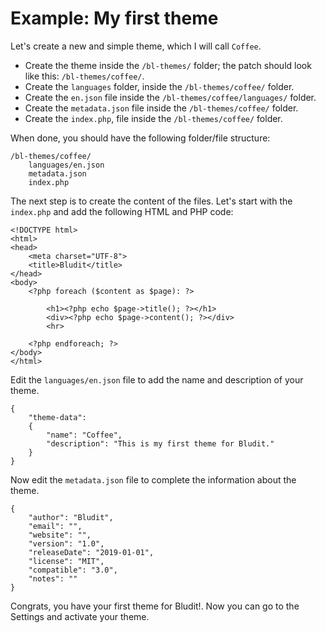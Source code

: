 # Example: My first theme
<!-- position: 101 -->

Let's create a new and simple theme, which I will call `Coffee`.

- Create the theme inside the `/bl-themes/` folder; the patch should look like this: `/bl-themes/coffee/`.
- Create the  `languages` folder, inside the `/bl-themes/coffee/` folder.
- Create the `en.json` file inside the `/bl-themes/coffee/languages/` folder.
- Create the `metadata.json` file inside the `/bl-themes/coffee/` folder.
- Create the `index.php`, file inside the `/bl-themes/coffee/` folder.

When done, you should have the following folder/file structure:

```
/bl-themes/coffee/
	languages/en.json
	metadata.json
	index.php
```

The next step is to create the content of the files. Let's start with the `index.php` and add the following HTML and PHP code:

```
<!DOCTYPE html>
<html>
<head>
	<meta charset="UTF-8">
	<title>Bludit</title>
</head>
<body>
	<?php foreach ($content as $page): ?>

		<h1><?php echo $page->title(); ?></h1>
		<div><?php echo $page->content(); ?></div>
		<hr>

	<?php endforeach; ?>
</body>
</html>
```

Edit the `languages/en.json` file to add the name and description of your theme.

```
{
	"theme-data":
	{
		"name": "Coffee",
		"description": "This is my first theme for Bludit."
	}
}
```

Now edit the `metadata.json` file to complete the information about the theme.

```
{
	"author": "Bludit",
	"email": "",
	"website": "",
	"version": "1.0",
	"releaseDate": "2019-01-01",
	"license": "MIT",
	"compatible": "3.0",
	"notes": ""
}
```

Congrats, you have your first theme for Bludit!. Now you can go to the Settings and activate your theme.

